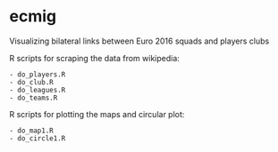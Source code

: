 # ecmig
Visualizing bilateral links between Euro 2016 squads and players clubs

R scripts for scraping the data from wikipedia: 

    - do_players.R
    - do_club.R
    - do_leagues.R
    - do_teams.R

R scripts for plotting the maps and circular plot:

    - do_map1.R
    - do_circle1.R
